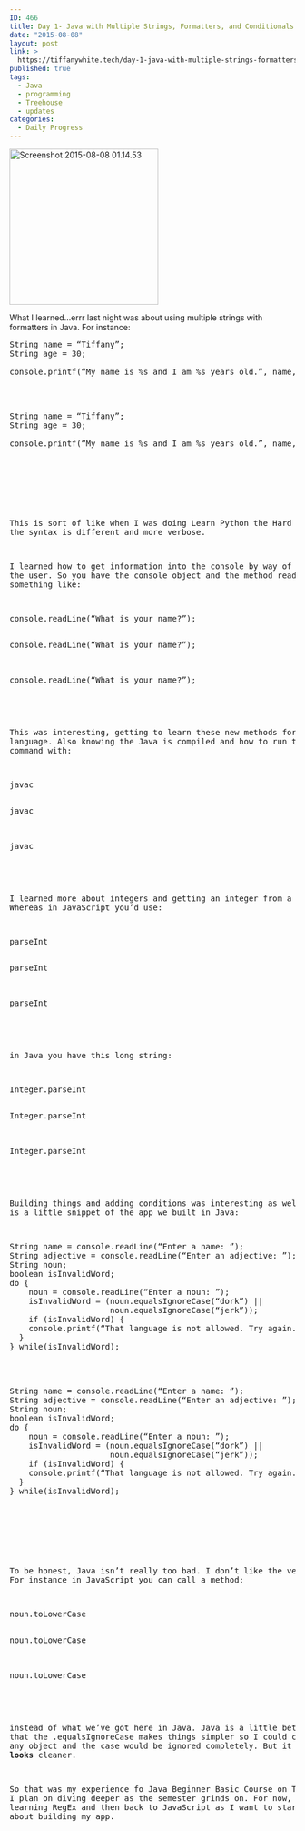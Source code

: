 ```yaml
---
ID: 466
title: Day 1- Java with Multiple Strings, Formatters, and Conditionals
date: "2015-08-08"
layout: post
link: >
  https://tiffanywhite.tech/day-1-java-with-multiple-strings-formatters-and-conditionals/
published: true
tags:
  - Java
  - programming
  - Treehouse
  - updates
categories:
  - Daily Progress
---
```

<a href="https://helloburgh.me/wp-content/uploads/2015/08/Screenshot-2015-08-08-01.14.53.png"><img class="aligncenter size-full wp-image-471" src="https://helloburgh.me/wp-content/uploads/2015/08/Screenshot-2015-08-08-01.14.53.png" alt="Screenshot 2015-08-08 01.14.53" width="262" height="274" /></a>

What I learned…errr last night was about using multiple strings with formatters in Java. For instance:


<pre class="lang:java decode:1 " >
String name = “Tiffany”;
String age = 30;

console.printf(“My name is %s and I am %s years old.”, name, age);



<pre class="lang:java decode:1 " >
String name = “Tiffany”;
String age = 30;

console.printf(“My name is %s and I am %s years old.”, name, age);




</pre>

This is sort of like when I was doing Learn Python the Hard Way only the syntax is different and more verbose.

I learned how to get information into the console by way of prompting the user. So you have the console object and the method readLine to say something like:



<pre class="lang:java decode:1 " >
console.readLine(“What is your name?”);

<pre class="lang:java decode:1 " >
console.readLine(“What is your name?”);


<pre class="lang:java decode:1 " >
console.readLine(“What is your name?”);

</pre>

This was interesting, getting to learn these new methods for a new language. Also knowing the Java is compiled and how to run the compile command with:



<pre class="lang:java decode:1 " >
javac

<pre class="lang:java decode:1 " >
javac


<pre class="lang:java decode:1 " >
javac

</pre>

I learned more about integers and getting an integer from a string. Whereas in JavaScript you’d use:



<pre class="lang:java decode:1 " >
parseInt

<pre class="lang:java decode:1 " >
parseInt


<pre class="lang:java decode:1 " >
parseInt

</pre>

in Java you have this long string:



<pre class="lang:java decode:1 " >
Integer.parseInt

<pre class="lang:java decode:1 " >
Integer.parseInt


<pre class="lang:java decode:1 " >
Integer.parseInt

</pre>

Building things and adding conditions was interesting as well. Here is a little snippet of the app we built in Java:



<pre class="lang:java decode:1 " >
String name = console.readLine(“Enter a name: ”);
String adjective = console.readLine(“Enter an adjective: ”);
String noun;
boolean isInvalidWord;
do {
    noun = console.readLine(“Enter a noun: ”);
    isInvalidWord = (noun.equalsIgnoreCase(“dork”) ||
                     noun.equalsIgnoreCase(“jerk”));
    if (isInvalidWord) {
    console.printf(“That language is not allowed. Try again. \n\n”);
  }
} while(isInvalidWord);



<pre class="lang:java decode:1 " >
String name = console.readLine(“Enter a name: ”);
String adjective = console.readLine(“Enter an adjective: ”);
String noun;
boolean isInvalidWord;
do {
    noun = console.readLine(“Enter a noun: ”);
    isInvalidWord = (noun.equalsIgnoreCase(“dork”) ||
                     noun.equalsIgnoreCase(“jerk”));
    if (isInvalidWord) {
    console.printf(“That language is not allowed. Try again. \n\n”);
  }
} while(isInvalidWord);




</pre>

To be honest, Java isn’t really too bad. I don’t like the verbosity. For instance in JavaScript you can call a method:



<pre class="lang:javascript decode:1 " >
noun.toLowerCase

<pre class="lang:javascript decode:1 " >
noun.toLowerCase


<pre class="lang:javascript decode:1 " >
noun.toLowerCase

</pre>

instead of what we’ve got here in Java. Java is a little better in that the .equalsIgnoreCase makes things simpler so I could call it on any object and the case would be ignored completely. But it just <strong>looks</strong> cleaner.

So that was my experience fo Java Beginner Basic Course on Treehouse. I plan on diving deeper as the semester grinds on. For now, it’s learning RegEx and then back to JavaScript as I want to start thinking about building my app.
